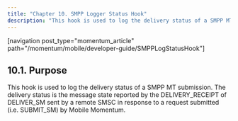 ```yaml
---
title: "Chapter 10. SMPP Logger Status Hook"
description: "This hook is used to log the delivery status of a SMPP MT submission The delivery status is the message state reported by the DELIVERY RECEIPT of DELIVER SM sent by a remote SMSC in response to a request submitted i e SUBMIT SM by Mobile Momentum..."
---
```


[navigation post_type="momentum_article" path="/momentum/mobile/developer-guide/SMPPLogStatusHook"]

## <a name="SMPPLogStatusHook.purpose"></a> 10.1. Purpose

This hook is used to log the delivery status of a SMPP MT submission. The delivery status is the message state reported by the DELIVERY_RECEIPT of DELIVER_SM sent by a remote SMSC in response to a request submitted (i.e. SUBMIT_SM) by Mobile Momentum.